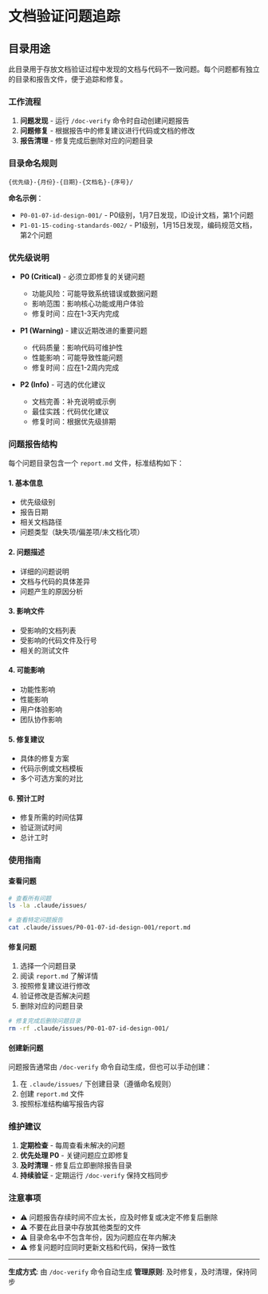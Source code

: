 # 文档验证问题追踪

## 目录用途

此目录用于存放文档验证过程中发现的文档与代码不一致问题。每个问题都有独立的目录和报告文件，便于追踪和修复。

### 工作流程

1. **问题发现** - 运行 `/doc-verify` 命令时自动创建问题报告
2. **问题修复** - 根据报告中的修复建议进行代码或文档的修改
3. **报告清理** - 修复完成后删除对应的问题目录

### 目录命名规则

```
{优先级}-{月份}-{日期}-{文档名}-{序号}/
```

**命名示例**：

- `P0-01-07-id-design-001/` - P0级别，1月7日发现，ID设计文档，第1个问题
- `P1-01-15-coding-standards-002/` - P1级别，1月15日发现，编码规范文档，第2个问题

### 优先级说明

- **P0 (Critical)** - 必须立即修复的关键问题
  - 功能风险：可能导致系统错误或数据问题
  - 影响范围：影响核心功能或用户体验
  - 修复时间：应在1-3天内完成

- **P1 (Warning)** - 建议近期改进的重要问题
  - 代码质量：影响代码可维护性
  - 性能影响：可能导致性能问题
  - 修复时间：应在1-2周内完成

- **P2 (Info)** - 可选的优化建议
  - 文档完善：补充说明或示例
  - 最佳实践：代码优化建议
  - 修复时间：根据优先级排期

### 问题报告结构

每个问题目录包含一个 `report.md` 文件，标准结构如下：

#### 1. 基本信息

- 优先级级别
- 报告日期
- 相关文档路径
- 问题类型（缺失项/偏差项/未文档化项）

#### 2. 问题描述

- 详细的问题说明
- 文档与代码的具体差异
- 问题产生的原因分析

#### 3. 影响文件

- 受影响的文档列表
- 受影响的代码文件及行号
- 相关的测试文件

#### 4. 可能影响

- 功能性影响
- 性能影响
- 用户体验影响
- 团队协作影响

#### 5. 修复建议

- 具体的修复方案
- 代码示例或文档模板
- 多个可选方案的对比

#### 6. 预计工时

- 修复所需的时间估算
- 验证测试时间
- 总计工时

### 使用指南

#### 查看问题

```bash
# 查看所有问题
ls -la .claude/issues/

# 查看特定问题报告
cat .claude/issues/P0-01-07-id-design-001/report.md
```

#### 修复问题

1. 选择一个问题目录
2. 阅读 `report.md` 了解详情
3. 按照修复建议进行修改
4. 验证修改是否解决问题
5. 删除对应的问题目录

```bash
# 修复完成后删除问题目录
rm -rf .claude/issues/P0-01-07-id-design-001/
```

#### 创建新问题

问题报告通常由 `/doc-verify` 命令自动生成，但也可以手动创建：

1. 在 `.claude/issues/` 下创建目录（遵循命名规则）
2. 创建 `report.md` 文件
3. 按照标准结构编写报告内容

### 维护建议

1. **定期检查** - 每周查看未解决的问题
2. **优先处理 P0** - 关键问题应立即修复
3. **及时清理** - 修复后立即删除报告目录
4. **持续验证** - 定期运行 `/doc-verify` 保持文档同步

### 注意事项

- ⚠️ 问题报告存续时间不应太长，应及时修复或决定不修复后删除
- ⚠️ 不要在此目录中存放其他类型的文件
- ⚠️ 目录命名中不包含年份，因为问题应在年内解决
- ⚠️ 修复问题时应同时更新文档和代码，保持一致性

---

**生成方式**: 由 `/doc-verify` 命令自动生成
**管理原则**: 及时修复，及时清理，保持同步
